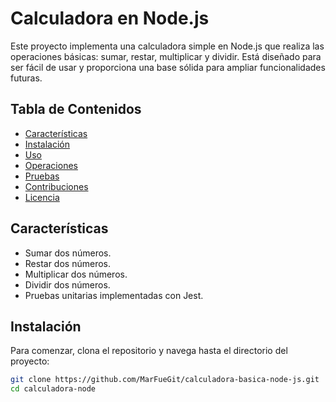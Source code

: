 # Calculadora en Node.js

Este proyecto implementa una calculadora simple en Node.js que realiza las operaciones básicas: sumar, restar, multiplicar y dividir. Está diseñado para ser fácil de usar y proporciona una base sólida para ampliar funcionalidades futuras.

## Tabla de Contenidos

- [Características](#características)
- [Instalación](#instalación)
- [Uso](#uso)
- [Operaciones](#operaciones)
- [Pruebas](#pruebas)
- [Contribuciones](#contribuciones)
- [Licencia](#licencia)

## Características

- Sumar dos números.
- Restar dos números.
- Multiplicar dos números.
- Dividir dos números.
- Pruebas unitarias implementadas con Jest.

## Instalación

Para comenzar, clona el repositorio y navega hasta el directorio del proyecto:

```bash
git clone https://github.com/MarFueGit/calculadora-basica-node-js.git
cd calculadora-node
